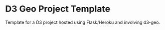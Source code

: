 # D3 Geo Project Template

Template for a D3 project hosted using Flask/Heroku and involving d3-geo.
